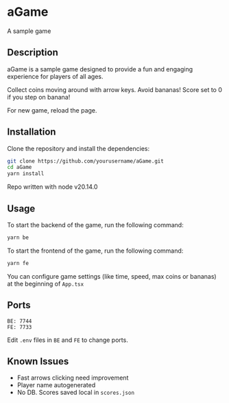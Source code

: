 # aGame

A sample game

## Description

aGame is a sample game designed to provide a fun and engaging experience for players of all ages. 

Collect coins moving around with arrow keys. Avoid bananas! Score set to 0 if you step on banana!

For new game, reload the page.

## Installation

Clone the repository and install the dependencies:

```bash
git clone https://github.com/yourusername/aGame.git
cd aGame
yarn install
```

Repo written with node v20.14.0

## Usage

To start the backend of the game, run the following command:

```bash
yarn be
```

To start the frontend of the game, run the following command:

```bash
yarn fe
```

You can configure game settings (like time, speed, max coins or bananas) at the beginning of `App.tsx`

## Ports

```
BE: 7744
FE: 7733
````

Edit `.env` files in `BE` and `FE` to change ports.

## Known Issues

- Fast arrows clicking need improvement
- Player name autogenerated
- No DB. Scores saved local in `scores.json`
